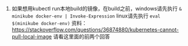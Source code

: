 1. 如果想用kubectl run本地build的镜像，在build之前，windows请先执行 `& minikube docker-env | Invoke-Expression` linux请先执行 `eval $(minikube docker-env)` 资料：https://stackoverflow.com/questions/36874880/kubernetes-cannot-pull-local-image 请看这里面的前两个回答